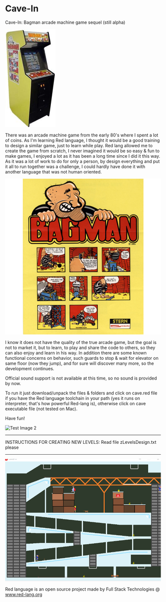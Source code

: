 # Cave-In
Cave-In: Bagman arcade machine game sequel (still alpha)

![Test Image 0](/scenes/bagman.jpg)

There was an arcade machine game from the early 80's where I spent a lot of coins. As I'm learning Red language, I thought it would be a good training to design a similar game, just to learn while play. Red lang allowed me to create the game from scratch, I never imagined it would be so easy & fun to make games, I enjoyed a lot as it has been a long time since I did it this way. As it was a lot of work to do for only a person, by design everything and put it all to run together was a challenge, I could hardly have done it with another language that was not human oriented.

![Test Image 1](/scenes/bgm-l1600.png)

I know it does not have the quality of the true arcade game, but the goal is not to market it, but to learn, to play and share the code to others, so they can also enjoy and learn in his way. In addition there are some known functional concerns on behavior, such guards to stop & wait for elevator on same floor (now they jump), and for sure will discover many more, so the development continues. 

Official sound support is not available at this time, so no sound is provided by now.

To run it just download/unpack the files & folders and click on cave.red file if you have the Red language toolchain in your path (yes it runs on interpreter, that's how powerful Red-lang is), otherwise click on cave executable file (not tested on Mac).

Have fun!

![Test Image 2](/scenes/Level.gif)

**********************************************************************************************************
INSTRUCTIONS FOR CREATING NEW LEVELS: Read file  zLevelsDesign.txt   please
**********************************************************************************************************

![Test Image 3](/scenes/Levelb.gif)

Red language is an open source project made by Full Stack Technologies @ www.red-lang.org
 

